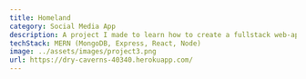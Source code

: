 ```yaml
---
title: Homeland
category: Social Media App
description: A project I made to learn how to create a fullstack web-app.  With MERN, I implemented many key features that I believe make up a social media application.
techStack: MERN (MongoDB, Express, React, Node)
image: ../assets/images/project3.png
url: https://dry-caverns-40340.herokuapp.com/
---
```

